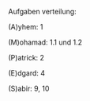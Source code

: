 Aufgaben verteilung:

(A)yhem:   1


(M)ohamad: 1.1 und 1.2


(P)atrick: 2


(E)dgard: 4


(S)abir: 9, 10